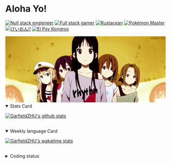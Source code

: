 # Aloha Yo!

[![Null stack engieneer](https://img.shields.io/badge/-Null_stack_engineer-a890f0)](https://github.com/GarfieldZHU)
[![Full stack gamer](https://img.shields.io/badge/-Full_stack_gamer-78c850)](https://steamcommunity.com/profiles/76561198092274492/)
[![Rustacean](https://img.shields.io/badge/-Rustacean-f74c00)](https://www.rust-lang.org/)
[![Pokémon Master](https://img.shields.io/badge/-Pokémon_Master-f8d030)](https://www.pokemon.com/us/pokedex/)
[![けいおん!!](https://img.shields.io/badge/-けいおん!!-f85888)](https://ja.wikipedia.org/wiki/%E6%94%BE%E8%AA%B2%E5%BE%8C%E3%83%86%E3%82%A3%E3%83%BC%E3%82%BF%E3%82%A4%E3%83%A0_(%E3%82%A2%E3%83%AB%E3%83%90%E3%83%A0))
[![El Psy Kongroo](https://img.shields.io/badge/-El_Psy_Kongroo-6890f0)](https://mzh.moegirl.org.cn/zh-hans/El_psy_congroo)


<img width="640" src="https://raw.githubusercontent.com/GarfieldZHU/GarfieldZHU/master/assets/k-on-5.webp" />


<details open>
<summary>Stats Card</summary>
 
[![GarfieldZHU's github stats](https://github-readme-stats.vercel.app/api?username=GarfieldZHU&show_icons=true&theme=tokyonight)](https://github.com/anuraghazra/github-readme-stats)
 
</details>

<br/>

<details open>
<summary>Weekly language Card</summary>
 
[![GarfieldZHU's wakatime stats](https://github-readme-stats.vercel.app/api/wakatime?username=AlohaYo&theme=nightowl&layout=compact)](https://github.com/GarfieldZHU/GarfieldZHU)


<br/>

</details>

<details>

<summary>Coding status</summary>

<br/>

<!--START_SECTION:waka-->
**🐱 My Github Data** 

> 🏆 441 Contributions in the Year 2021
 > 
> 📦 489.8 kB Used in Github's Storage 
 > 
> 🚫 Not Opted to Hire
 > 
> 📜 64 Public Repositories 
 > 
> 🔑 34 Private Repositories  
 > 
**I'm a Night 🦉** 

```text
🌞 Morning    72 commits     ██░░░░░░░░░░░░░░░░░░░░░░░   11.04% 
🌆 Daytime    175 commits    ██████░░░░░░░░░░░░░░░░░░░   26.84% 
🌃 Evening    281 commits    ██████████░░░░░░░░░░░░░░░   43.1% 
🌙 Night      124 commits    ████░░░░░░░░░░░░░░░░░░░░░   19.02%

```


📊 **This Week I Spent My Time On** 

```text
💬 Programming Languages: 
TypeScript               6 hrs 20 mins       ██████████████░░░░░░░░░░░   56.38% 
Java                     2 hrs 1 min         ████░░░░░░░░░░░░░░░░░░░░░   17.97% 
JSON                     1 hr 8 mins         ██░░░░░░░░░░░░░░░░░░░░░░░   10.2% 
JavaScript               1 hr 1 min          ██░░░░░░░░░░░░░░░░░░░░░░░   9.12% 
Markdown                 17 mins             ░░░░░░░░░░░░░░░░░░░░░░░░░   2.59%

🔥 Editors: 
VS Code                  9 hrs 10 mins       ████████████████████░░░░░   81.41% 
IntelliJ                 2 hrs 5 mins        ████░░░░░░░░░░░░░░░░░░░░░   18.59%

💻 Operating System: 
Mac                      9 hrs 10 mins       ████████████████████░░░░░   81.41% 
Windows                  2 hrs 5 mins        ████░░░░░░░░░░░░░░░░░░░░░   18.59%

```


 Last Updated on 19/08/2021
<!--END_SECTION:waka-->

</details>
